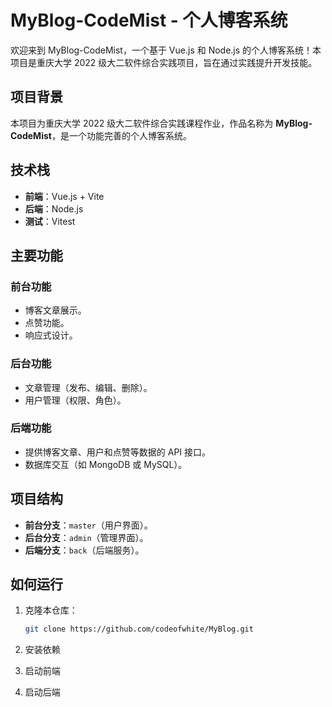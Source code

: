 # MyBlog-CodeMist - 个人博客系统

欢迎来到 MyBlog-CodeMist，一个基于 Vue.js 和 Node.js 的个人博客系统！本项目是重庆大学 2022 级大二软件综合实践项目，旨在通过实践提升开发技能。

## 项目背景
本项目为重庆大学 2022 级大二软件综合实践课程作业，作品名称为 **MyBlog-CodeMist**，是一个功能完善的个人博客系统。

## 技术栈
- **前端**：Vue.js + Vite
- **后端**：Node.js
- **测试**：Vitest

## 主要功能
### 前台功能
- 博客文章展示。
- 点赞功能。
- 响应式设计。

### 后台功能
- 文章管理（发布、编辑、删除）。
- 用户管理（权限、角色）。

### 后端功能
- 提供博客文章、用户和点赞等数据的 API 接口。
- 数据库交互（如 MongoDB 或 MySQL）。

## 项目结构
- **前台分支**：`master`（用户界面）。
- **后台分支**：`admin`（管理界面）。
- **后端分支**：`back`（后端服务）。

## 如何运行
1. 克隆本仓库：
   ```bash
   git clone https://github.com/codeofwhite/MyBlog.git

2. 安装依赖

3. 启动前端

4. 启动后端
